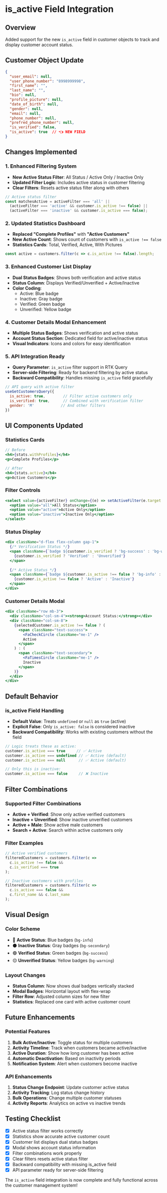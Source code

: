 # is_active Field Integration

## Overview
Added support for the new `is_active` field in customer objects to track and display customer account status.

## Customer Object Update
```json
{
  "user_email": null,
  "user_phone_number": "8998999998",
  "first_name": "",
  "last_name": "",
  "bio": null,
  "profile_picture": null,
  "date_of_birth": null,
  "gender": null,
  "email": null,
  "phone_number": null,
  "prefred_phone_number": null,
  "is_verified": false,
  "is_active": true  // 👈 NEW FIELD
}
```

## Changes Implemented

### 1. **Enhanced Filtering System**
- **New Active Status Filter**: All Status / Active Only / Inactive Only
- **Updated Filter Logic**: Includes active status in customer filtering
- **Clear Filters**: Resets active status filter along with others

```javascript
// Active status filter
const matchesActive = activeFilter === 'all' ||
  (activeFilter === 'active' && customer.is_active !== false) ||
  (activeFilter === 'inactive' && customer.is_active === false);
```

### 2. **Updated Statistics Dashboard**
- **Replaced "Complete Profiles"** with **"Active Customers"** 
- **New Active Count**: Shows count of customers with `is_active !== false`
- **Statistics Cards**: Total, Verified, Active, With Pictures

```javascript
const active = customers.filter(c => c.is_active !== false).length;
```

### 3. **Enhanced Customer List Display**
- **Dual Status Badges**: Shows both verification and active status
- **Status Column**: Displays Verified/Unverified + Active/Inactive
- **Color Coding**: 
  - Active: Blue badge
  - Inactive: Gray badge
  - Verified: Green badge
  - Unverified: Yellow badge

### 4. **Customer Details Modal Enhancement**
- **Multiple Status Badges**: Shows verification and active status
- **Account Status Section**: Dedicated field for active/inactive status
- **Visual Indicators**: Icons and colors for easy identification

### 5. **API Integration Ready**
- **Query Parameter**: `is_active` filter support in RTK Query
- **Server-side Filtering**: Ready for backend filtering by active status
- **Backward Compatibility**: Handles missing `is_active` field gracefully

```javascript
// API query with active filter
useGetCustomersQuery({
  is_active: true,        // Filter active customers only
  is_verified: true,      // Combined with verification filter
  gender: 'M'            // And other filters
})
```

## UI Components Updated

### **Statistics Cards**
```jsx
// Before
<h4>{stats.withProfiles}</h4>
<p>Complete Profiles</p>

// After  
<h4>{stats.active}</h4>
<p>Active Customers</p>
```

### **Filter Controls**
```jsx
<select value={activeFilter} onChange={(e) => setActiveFilter(e.target.value)}>
  <option value="all">All Status</option>
  <option value="active">Active Only</option>
  <option value="inactive">Inactive Only</option>
</select>
```

### **Status Display**
```jsx
<div className="d-flex flex-column gap-1">
  {/* Verification Status */}
  <span className={`badge ${customer.is_verified ? 'bg-success' : 'bg-warning'}`}>
    {customer.is_verified ? 'Verified' : 'Unverified'}
  </span>
  
  {/* Active Status */}
  <span className={`badge ${customer.is_active !== false ? 'bg-info' : 'bg-secondary'}`}>
    {customer.is_active !== false ? 'Active' : 'Inactive'}
  </span>
</div>
```

### **Customer Details Modal**
```jsx
<div className="row mb-3">
  <div className="col-sm-4"><strong>Account Status:</strong></div>
  <div className="col-sm-8">
    {selectedCustomer.is_active !== false ? (
      <span className="text-success">
        <FaCheckCircle className="me-1" />
        Active
      </span>
    ) : (
      <span className="text-secondary">
        <FaTimesCircle className="me-1" />
        Inactive
      </span>
    )}
  </div>
</div>
```

## Default Behavior

### **is_active Field Handling**
- **Default Value**: Treats `undefined` or `null` as `true` (active)
- **Explicit False**: Only `is_active: false` is considered inactive
- **Backward Compatibility**: Works with existing customers without the field

```javascript
// Logic treats these as active:
customer.is_active === true     // ✅ Active
customer.is_active === undefined // ✅ Active (default)
customer.is_active === null      // ✅ Active (default)

// Only this is inactive:
customer.is_active === false     // ❌ Inactive
```

## Filter Combinations

### **Supported Filter Combinations**
- **Active + Verified**: Show only active verified customers
- **Inactive + Unverified**: Show inactive unverified customers  
- **Active + Male**: Show active male customers
- **Search + Active**: Search within active customers only

### **Filter Examples**
```javascript
// Active verified customers
filteredCustomers = customers.filter(c => 
  c.is_active !== false && 
  c.is_verified === true
);

// Inactive customers with profiles
filteredCustomers = customers.filter(c => 
  c.is_active === false && 
  c.first_name && c.last_name
);
```

## Visual Design

### **Color Scheme**
- 🔵 **Active Status**: Blue badges (`bg-info`)
- ⚫ **Inactive Status**: Gray badges (`bg-secondary`)
- 🟢 **Verified Status**: Green badges (`bg-success`)
- 🟡 **Unverified Status**: Yellow badges (`bg-warning`)

### **Layout Changes**
- **Status Column**: Now shows dual badges vertically stacked
- **Modal Badges**: Horizontal layout with flex-wrap
- **Filter Row**: Adjusted column sizes for new filter
- **Statistics**: Replaced one card with active customer count

## Future Enhancements

### **Potential Features**
1. **Bulk Active/Inactive**: Toggle status for multiple customers
2. **Activity Timeline**: Track when customers became active/inactive
3. **Active Duration**: Show how long customer has been active
4. **Automatic Deactivation**: Based on inactivity periods
5. **Notification System**: Alert when customers become inactive

### **API Enhancements**
1. **Status Change Endpoint**: Update customer active status
2. **Activity Tracking**: Log status change history
3. **Bulk Operations**: Change multiple customer statuses
4. **Activity Reports**: Analytics on active vs inactive trends

## Testing Checklist

- [x] Active status filter works correctly
- [x] Statistics show accurate active customer count
- [x] Customer list displays dual status badges
- [x] Modal shows account status information
- [x] Filter combinations work properly
- [x] Clear filters resets active status filter
- [x] Backward compatibility with missing is_active field
- [x] API parameter ready for server-side filtering

The `is_active` field integration is now complete and fully functional across the customer management system!
